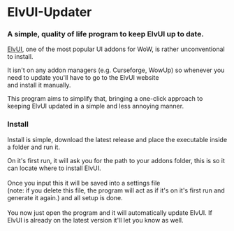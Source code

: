 # ElvUI-Updater

<h3>A simple, quality of life program to keep ElvUI up to date.</h3>
<p><a href="https://tukui.org/elvui" target="_blank" text-decoration="none">ElvUI</a>, one of the most popular UI addons for WoW, is rather unconventional to install. <br/>
  
  It isn't on any addon managers (e.g. Curseforge, WowUp) so whenever you need to update you'll have to go to the ElvUI website <br/>and install it manually.
  
  This program aims to simplify that, bringing a one-click approach to keeping ElvUI updated in a simple and less annoying manner.</p>
<h3>Install</h3>
<p>Install is simple, download the latest release and place the executable inside a folder and run it.</p>
<p>On it's first run, it will ask you for the path to your addons folder, this is so it can locate where to install ElvUI.<br/><br/>
Once you input this it will be saved into a settings file <br/>
(note: if you delete this file, the program will act as if it's on it's first run and generate it again.) and all setup is done.<br/><br/>
You now just open the program and it will automatically update ElvUI. If ElvUI is already on the latest version it'll let you know as well.</p>
